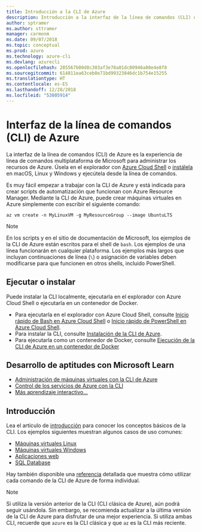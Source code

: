 ```yaml
---
title: Introducción a la CLI de Azure
description: Introducción a la interfaz de la línea de comandos (CLI) de Azure.
author: sptramer
ms.author: sttramer
manager: carmonm
ms.date: 09/07/2018
ms.topic: conceptual
ms.prod: azure
ms.technology: azure-cli
ms.devlang: azurecli
ms.openlocfilehash: 285567b00d8c303af3e78a01dc80946a08e4e8f8
ms.sourcegitcommit: 614811ea63ceb0e71bd99323846dc1b754e15255
ms.translationtype: HT
ms.contentlocale: es-ES
ms.lasthandoff: 12/28/2018
ms.locfileid: "53805914"
---
```

# <a name="azure-command-line-interface-cli"></a>Interfaz de la línea de comandos (CLI) de Azure

La interfaz de la línea de comandos (CLI) de Azure es la experiencia de línea de comandos multiplataforma de Microsoft para administrar los recursos de Azure.
Úsela en el explorador con [Azure Cloud Shell](/azure/cloud-shell/overview) o [instálela](install-azure-cli.md) en macOS, Linux y Windows y ejecútela desde la línea de comandos.

Es muy fácil empezar a trabajar con la CLI de Azure y está indicada para crear scripts de automatización que funcionan con Azure Resource Manager.
Mediante la CLI de Azure, puede crear máquinas virtuales en Azure simplemente con escribir el siguiente comando:

```azurecli-interactive
az vm create -n MyLinuxVM -g MyResourceGroup --image UbuntuLTS
```

> [!NOTE]
>
> En los scripts y en el sitio de documentación de Microsoft, los ejemplos de la CLI de Azure están escritos para el shell de `bash`. Los ejemplos de una línea funcionarán en cualquier plataforma. Los ejemplos más largos que incluyan continuaciones de línea (`\`) o asignación de variables deben modificarse para que funcionen en otros shells, incluido PowerShell.

## <a name="run-or-install"></a>Ejecutar o instalar

Puede instalar la CLI localmente, ejecutarla en el explorador con Azure Cloud Shell o ejecutarla en un contenedor de Docker.

* Para ejecutarla en el explorador con Azure Cloud Shell, consulte [Inicio rápido de Bash en Azure Cloud Shell](/azure/cloud-shell/quickstart) o [Inicio rápido de PowerShell en Azure Cloud Shell](/azure/cloud-shell/quickstart-powershell).
* Para instalar la CLI, consulte [Instalación de la CLI de Azure](install-azure-cli.md).
* Para ejecutarla como un contenedor de Docker, consulte [Ejecución de la CLI de Azure en un contenedor de Docker](run-azure-cli-docker.md)

## <a name="build-your-skills-with-microsoft-learn"></a>Desarrollo de aptitudes con Microsoft Learn

- [Administración de máquinas virtuales con la CLI de Azure](/learn/modules/manage-virtual-machines-with-azure-cli/)
- [Control de los servicios de Azure con la CLI](/learn/modules/control-azure-services-with-cli/)
- [Más aprendizaje interactivo...](/learn/browse/?products=azure-clis)

## <a name="get-started"></a>Introducción

Lea el artículo de [introducción](get-started-with-azure-cli.md) para conocer los conceptos básicos de la CLI. Los ejemplos siguientes muestran algunos casos de uso comunes:

- [Máquinas virtuales Linux](/azure/virtual-machines/virtual-machines-linux-cli-samples?toc=%2fcli%2fazure%2ftoc.json&bc=%2fcli%2fazure%2fbreadcrumb%2ftoc.json)
- [Máquinas virtuales Windows](/azure/virtual-machines/virtual-machines-windows-cli-samples?toc=%2fcli%2fazure%2ftoc.json&bc=%2fcli%2fazure%2fbreadcrumb%2ftoc.json)
- [Aplicaciones web](/azure/app-service-web/app-service-cli-samples?toc=%2fcli%2fazure%2ftoc.json&bc=%2fcli%2fazure%2fbreadcrumb%2ftoc.json)
- [SQL Database](/azure/sql-database/sql-database-cli-samples?toc=%2fcli%2fazure%2ftoc.json&bc=%2fcli%2fazure%2fbreadcrumb%2ftoc.json)

Hay también disponible una [referencia](/cli/azure/reference-index) detallada que muestra cómo utilizar cada comando de la CLI de Azure de forma individual.

> [!NOTE]
> Si utiliza la versión anterior de la CLI (CLI clásica de Azure), aún podrá seguir usándola.
> Sin embargo, se recomienda actualizar a la última versión de la CLI de Azure para disfrutar de una mejor experiencia.
> Si utiliza ambas CLI, recuerde que `azure` es la CLI clásica y que `az` es la CLI más reciente.
